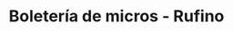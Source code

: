 ---
title: "Boletería de micros - Rufino"
url: /rufino/boleteria-de-micros-rufino/
shop: Tickets
---